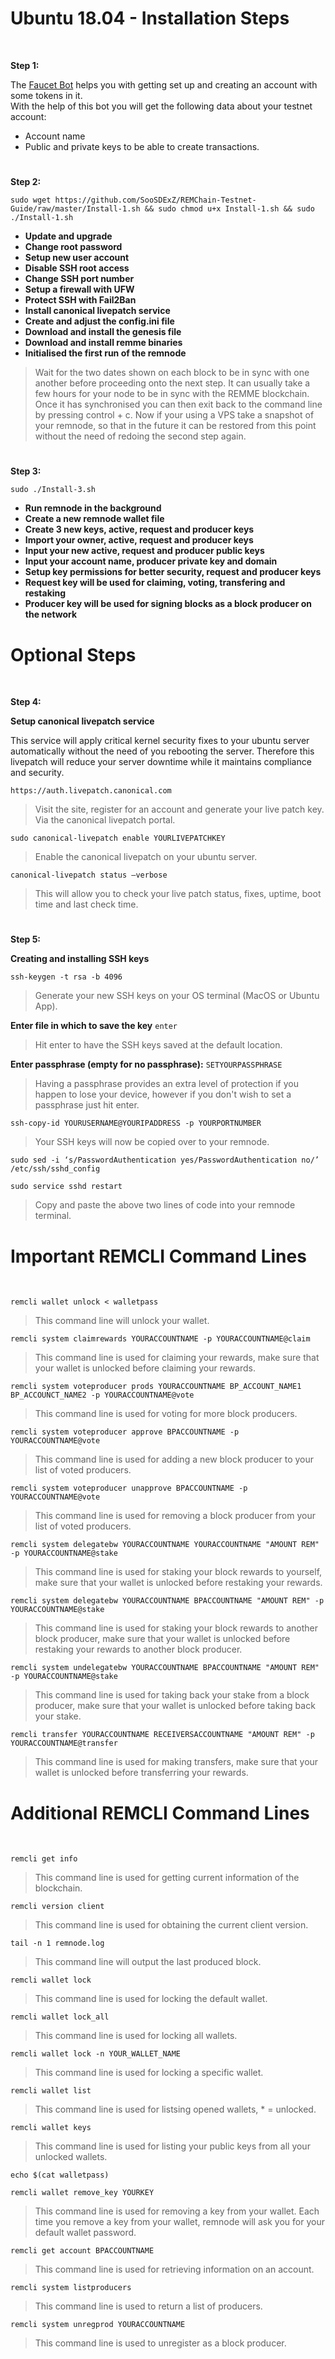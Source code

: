 #
# **Ubuntu 18.04 - Installation Steps**
<br>

__Step 1:__

The [Faucet Bot](https://t.me/RemmeProtocolTestnetFaucetBot) helps you with getting set up and creating an account with some tokens in it.<br>With the help of this bot you will get the following data about your testnet account:

* Account name
* Public and private keys to be able to create transactions.

#

__Step 2:__

```sudo wget https://github.com/SooSDExZ/REMChain-Testnet-Guide/raw/master/Install-1.sh && sudo chmod u+x Install-1.sh && sudo ./Install-1.sh```

* **Update and upgrade**
* **Change root password**
* **Setup new user account**
* **Disable SSH root access**
* **Change SSH port number**
* **Setup a firewall with UFW**
* **Protect SSH with Fail2Ban**
* **Install canonical livepatch service**
* **Create and adjust the config.ini file**
* **Download and install the genesis file**
* **Download and install remme binaries**
* **Initialised the first run of the remnode**

> Wait for the two dates shown on each block to be in sync with one another before proceeding onto the next step. It can usually take a few hours for your node to be in sync with the REMME blockchain. Once it has synchronised you can then exit back to the command line by pressing control + c. Now if your using a VPS take a snapshot of your remnode, so that in the future it can be restored from this point without the need of redoing the second step again.

#

__Step 3:__

```sudo ./Install-3.sh```

* **Run remnode in the background**
* **Create a new remnode wallet file**
* **Create 3 new keys, active, request and producer keys**
* **Import your owner, active, request and producer keys**
* **Input your new active, request and producer public keys**
* **Input your account name, producer private key and domain**
* **Setup key permissions for better security, request and producer keys**
* **Request key will be used for claiming, voting, transfering and restaking**
* **Producer key will be used for signing blocks as a block producer on the network**

#
# Optional Steps
<br>

__Step 4:__

**Setup canonical livepatch service**

This service will apply critical kernel security fixes to your ubuntu server automatically without the need of you rebooting the server. Therefore this livepatch will reduce your server downtime while it maintains compliance and security.

`https://auth.livepatch.canonical.com`

> Visit the site, register for an account and generate your live patch key. Via the canonical livepatch portal.

`sudo canonical-livepatch enable YOURLIVEPATCHKEY`

> Enable the canonical livepatch on your ubuntu server.

`canonical-livepatch status —verbose`

> This will allow you to check your live patch status, fixes, uptime, boot time and last check time. 

#

__Step 5:__

**Creating and installing SSH keys**

`ssh-keygen -t rsa -b 4096`

> Generate your new SSH keys on your OS terminal (MacOS or Ubuntu App).

**Enter file in which to save the key** `enter`

> Hit enter to have the SSH keys saved at the default location.

**Enter passphrase (empty for no passphrase):** `SETYOURPASSPHRASE`

> Having a passphrase provides an extra level of protection if you happen to lose your device, however if you don't wish to set a passphrase just hit enter.

`ssh-copy-id YOURUSERNAME@YOURIPADDRESS -p YOURPORTNUMBER`

> Your SSH keys will now be copied over to your remnode.

`sudo sed -i ‘s/PasswordAuthentication yes/PasswordAuthentication no/’ /etc/ssh/sshd_config`

`sudo service sshd restart`

> Copy and paste the above two lines of code into your remnode terminal.

#
# Important REMCLI Command Lines
<br>

`remcli wallet unlock < walletpass`

> This command line will unlock your wallet.

`remcli system claimrewards YOURACCOUNTNAME -p YOURACCOUNTNAME@claim`

> This command line is used for claiming your rewards, make sure that your wallet is unlocked before claiming your rewards.

`remcli system voteproducer prods YOURACCOUNTNAME BP_ACCOUNT_NAME1 BP_ACCOUNCT_NAME2 -p YOURACCOUNTNAME@vote`

> This command line is used for voting for more block producers.

`remcli system voteproducer approve BPACCOUNTNAME -p YOURACCOUNTNAME@vote`

> This command line is used for adding a new block producer to your list of voted producers.

`remcli system voteproducer unapprove BPACCOUNTNAME -p YOURACCOUNTNAME@vote`

> This command line is used for removing a block producer from your list of voted producers.

`remcli system delegatebw YOURACCOUNTNAME YOURACCOUNTNAME "AMOUNT REM" -p YOURACCOUNTNAME@stake`

> This command line is used for staking your block rewards to yourself, make sure that your wallet is unlocked before restaking your rewards.

`remcli system delegatebw YOURACCOUNTNAME BPACCOUNTNAME "AMOUNT REM" -p YOURACCOUNTNAME@stake`

> This command line is used for staking your block rewards to another block producer, make sure that your wallet is unlocked before restaking your rewards to another block producer.

`remcli system undelegatebw YOURACCOUNTNAME BPACCOUNTNAME "AMOUNT REM" -p YOURACCOUNTNAME@stake`

> This command line is used for taking back your stake from a block producer, make sure that your wallet is unlocked before taking back your stake.

`remcli transfer YOURACCOUNTNAME RECEIVERSACCOUNTNAME "AMOUNT REM" -p YOURACCOUNTNAME@transfer`

> This command line is used for making transfers, make sure that your wallet is unlocked before transferring your rewards.

#
# Additional REMCLI Command Lines
<br>

`remcli get info`

> This command line is used for getting current information of the blockchain.

`remcli version client`

> This command line is used for obtaining the current client version.

`tail -n 1 remnode.log`

> This command line will output the last produced block.

`remcli wallet lock`

> This command line is used for locking the default wallet.

`remcli wallet lock_all`

> This command line is used for locking all wallets.

`remcli wallet lock -n YOUR_WALLET_NAME`

> This command line is used for locking a specific wallet.

`remcli wallet list`

> This command line is used for listsing opened wallets, * = unlocked.

`remcli wallet keys`

> This command line is used for listing your public keys from all your unlocked wallets.

`echo $(cat walletpass)`

`remcli wallet remove_key YOURKEY`

> This command line is used for removing a key from your wallet. Each time you remove a key from your wallet, remnode will ask you for your default wallet password.

`remcli get account BPACCOUNTNAME`

> This command line is used for retrieving information on an account.

`remcli system listproducers`

> This command line is used to return a list of producers.

`remcli system unregprod YOURACCOUNTNAME`

> This command line is used to unregister as a block producer.
